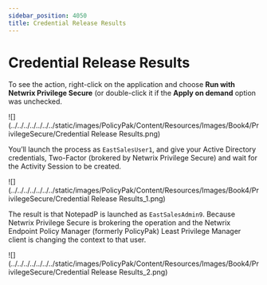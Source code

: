 ```yaml
---
sidebar_position: 4050
title: Credential Release Results
---
```


# Credential Release Results

To see the action, right-click on the application and choose **Run with Netwrix Privilege Secure** (or double-click it if the **Apply on demand** option was unchecked.

![](../../../../../../../static/images/PolicyPak/Content/Resources/Images/Book4/PrivilegeSecure/Credential Release Results.png)

You’ll launch the process as `EastSalesUser1`, and give your Active Directory credentials, Two-Factor (brokered by Netwrix Privilege Secure) and wait for the Activity Session to be created.

![](../../../../../../../static/images/PolicyPak/Content/Resources/Images/Book4/PrivilegeSecure/Credential Release Results_1.png)

The result is that NotepadP is launched as `EastSalesAdmin9`. Because Netwrix Privilege Secure is brokering the operation and the Netwrix Endpoint Policy Manager (formerly PolicyPak) Least Privilege Manager client is changing the context to that user.

![](../../../../../../../static/images/PolicyPak/Content/Resources/Images/Book4/PrivilegeSecure/Credential Release Results_2.png)
